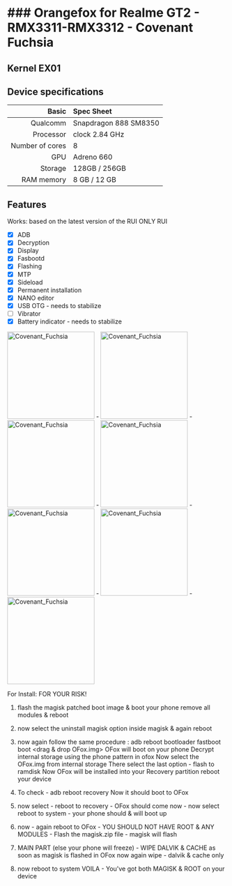 # ### Orangefox for Realme GT2 - RMX3311-RMX3312 - Covenant Fuchsia
## Kernel EX01

## Device specifications

Basic   | Spec Sheet
-------:|:-------------------------
Qualcomm | Snapdragon 888 SM8350
Processor| clock 2.84 GHz
Number of cores | 8
GPU | Adreno 660
Storage	| 128GB / 256GB 
RAM memory	| 8 GB / 12 GB

## Features

Works: based on the latest version of the RUI
ONLY RUI
- [X] ADB
- [X] Decryption
- [X] Display
- [X] Fasbootd
- [X] Flashing
- [X] MTP
- [X] Sideload
- [X] Permanent installation
- [X] NANO editor
- [X] USB OTG - needs to stabilize
- [ ] Vibrator 
- [X] Battery indicator - needs to stabilize

<img src="https://i.ibb.co/JqtkZ18/Screenshot-2023-07-09-16-56-06.png" alt="Covenant_Fuchsia" title="Covenant_Fuchsia" height="200"> - <img src="https://i.ibb.co/Jy13XVN/Screenshot-2023-07-09-16-56-15.png" alt="Covenant_Fuchsia" title="Covenant_Fuchsia" height="200"> - <img src="https://i.ibb.co/JFCJnD9/Screenshot-2023-07-09-16-56-27.png" alt="Covenant_Fuchsia" title="Covenant_Fuchsia" height="200"> - <img src="https://i.ibb.co/xGkZzHL/Screenshot-2023-07-09-16-56-58.png" alt="Covenant_Fuchsia" title="Covenant_Fuchsia" height="200"> - <img src="https://i.ibb.co/hMQfZRN/Screenshot-2023-07-09-16-57-03.png" alt="Covenant_Fuchsia" title="Covenant_Fuchsia" height="200"> - <img src="https://i.ibb.co/K2vnmPd/Screenshot-2023-07-09-16-57-17.png" alt="Covenant_Fuchsia" title="Covenant_Fuchsia" height="200"> - <img src="https://i.ibb.co/6gbnyGT/Screenshot-2023-07-09-16-57-57.png" alt="Covenant_Fuchsia" title="Covenant_Fuchsia" height="200">

For Install: FOR YOUR RISK!
1. flash the magisk patched boot image & boot your phone
remove all modules & reboot

2. now select the uninstall magisk option inside magisk & again reboot

3. now again follow the same procedure :
adb reboot bootloader
fastboot boot <drag & drop OFox.img>
OFox will boot on your phone
Decrypt internal storage using the phone pattern in ofox
Now select the OFox.img from internal storage
There select the last option - flash to ramdisk
Now OFox will be installed into your Recovery partition
reboot your device

4. To check - adb reboot recovery
Now it should boot to OFox

5. now select - reboot to recovery - OFox should come now - now select reboot to system - 
your phone should & will boot up

6. now - again reboot to OFox - YOU SHOULD NOT HAVE ROOT & ANY MODULES - Flash the magisk.zip file - magisk will flash

7. MAIN PART (else your phone will freeze) - WIPE DALVIK & CACHE as soon as magisk is flashed in OFox 
now again wipe - dalvik & cache only 

8. now reboot to system
VOILA - You've got both MAGISK & ROOT on your device
